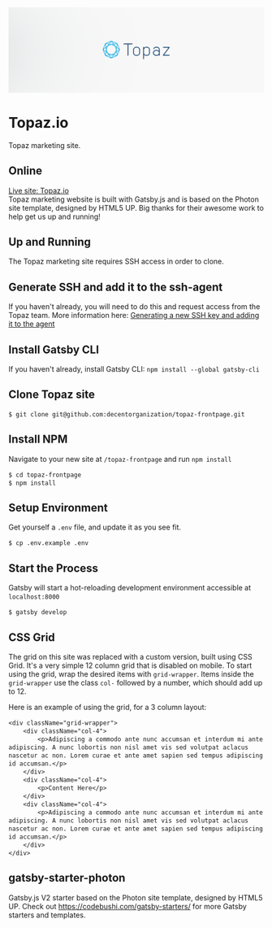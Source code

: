 ![Topaz.io](/src/assets/images/20181029_topaz-banner-light.png)

# Topaz.io
Topaz marketing site.

## Online
[Live site: Topaz.io](https://topaz.io)  
Topaz marketing website is built with Gatsby.js and is based on the Photon site template, designed by HTML5 UP. Big thanks for their awesome work to help get us up and running!

## Up and Running
The Topaz marketing site requires SSH access in order to clone.

## Generate SSH and add it to the ssh-agent
If you haven't already, you will need to do this and request access from the Topaz team. More information here:
[Generating a new SSH key and adding it to the agent](https://help.github.com/articles/generating-a-new-ssh-key-and-adding-it-to-the-ssh-agent/)

## Install Gatsby CLI
If you haven't already, install Gatsby CLI: `npm install --global gatsby-cli`

## Clone Topaz site
```
$ git clone git@github.com:decentorganization/topaz-frontpage.git
```

## Install NPM
Navigate to your new site at `/topaz-frontpage` and run `npm install`
```
$ cd topaz-frontpage
$ npm install
```

## Setup Environment
Get yourself a `.env` file, and update it as you see fit.
```
$ cp .env.example .env
```

## Start the Process
Gatsby will start a hot-reloading development environment accessible at `localhost:8000`
```
$ gatsby develop
```

## CSS Grid
The grid on this site was replaced with a custom version, built using CSS Grid. It's a very simple 12 column grid that is disabled on mobile. To start using the grid, wrap the desired items with `grid-wrapper`. Items inside the `grid-wrapper` use the class `col-` followed by a number, which should add up to 12.

Here is an example of using the grid, for a 3 column layout:

```
<div className="grid-wrapper">
    <div className="col-4">
        <p>Adipiscing a commodo ante nunc accumsan et interdum mi ante adipiscing. A nunc lobortis non nisl amet vis sed volutpat aclacus nascetur ac non. Lorem curae et ante amet sapien sed tempus adipiscing id accumsan.</p>
    </div>
    <div className="col-4">
        <p>Content Here</p>
    </div>
    <div className="col-4">
        <p>Adipiscing a commodo ante nunc accumsan et interdum mi ante adipiscing. A nunc lobortis non nisl amet vis sed volutpat aclacus nascetur ac non. Lorem curae et ante amet sapien sed tempus adipiscing id accumsan.</p>
    </div>
</div>
```

## gatsby-starter-photon
Gatsby.js V2 starter based on the Photon site template, designed by HTML5 UP. Check out https://codebushi.com/gatsby-starters/ for more Gatsby starters and templates.
